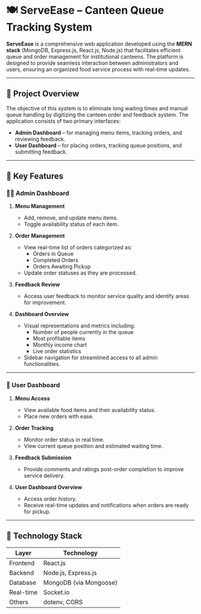 # 🍽️ ServeEase – Canteen Queue Tracking System

**ServeEase** is a comprehensive web application developed using the **MERN stack** (MongoDB, Express.js, React.js, Node.js) that facilitates efficient queue and order management for institutional canteens. The platform is designed to provide seamless interaction between administrators and users, ensuring an organized food service process with real-time updates.

---

## 📌 Project Overview

The objective of this system is to eliminate long waiting times and manual queue handling by digitizing the canteen order and feedback system. The application consists of two primary interfaces:

- **Admin Dashboard** – for managing menu items, tracking orders, and reviewing feedback.
- **User Dashboard** – for placing orders, tracking queue positions, and submitting feedback.

---

## 🔧 Key Features

### 👨‍💼 Admin Dashboard

1. **Menu Management**
   - Add, remove, and update menu items.
   - Toggle availability status of each item.

2. **Order Management**
   - View real-time list of orders categorized as:
     - Orders in Queue
     - Completed Orders
     - Orders Awaiting Pickup
   - Update order statuses as they are processed.

3. **Feedback Review**
   - Access user feedback to monitor service quality and identify areas for improvement.

4. **Dashboard Overview**
   - Visual representations and metrics including:
     - Number of people currently in the queue
     - Most profitable items
     - Monthly income chart
     - Live order statistics
   - Sidebar navigation for streamlined access to all admin functionalities.

---

### 👥 User Dashboard

1. **Menu Access**
   - View available food items and their availability status.
   - Place new orders with ease.

2. **Order Tracking**
   - Monitor order status in real time.
   - View current queue position and estimated waiting time.

3. **Feedback Submission**
   - Provide comments and ratings post-order completion to improve service delivery.

4. **User Dashboard Overview**
   - Access order history.
   - Receive real-time updates and notifications when orders are ready for pickup.

---

## 🧱 Technology Stack

| Layer        | Technology           |
|--------------|----------------------|
| Frontend     | React.js             |
| Backend      | Node.js, Express.js  |
| Database     | MongoDB (via Mongoose) |
| Real-time    | Socket.io            |
| Others       | dotenv, CORS         |
